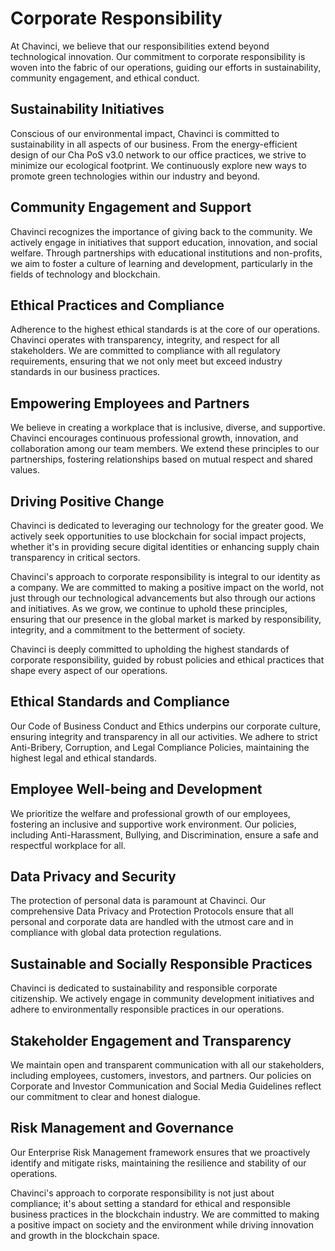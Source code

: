 # Corporate Responsibility

At Chavinci, we believe that our responsibilities extend beyond technological innovation. Our commitment to corporate responsibility is woven into the fabric of our operations, guiding our efforts in sustainability, community engagement, and ethical conduct.

## Sustainability Initiatives
Conscious of our environmental impact, Chavinci is committed to sustainability in all aspects of our business. From the energy-efficient design of our Cha PoS v3.0 network to our office practices, we strive to minimize our ecological footprint. We continuously explore new ways to promote green technologies within our industry and beyond.

## Community Engagement and Support
Chavinci recognizes the importance of giving back to the community. We actively engage in initiatives that support education, innovation, and social welfare. Through partnerships with educational institutions and non-profits, we aim to foster a culture of learning and development, particularly in the fields of technology and blockchain.

## Ethical Practices and Compliance
Adherence to the highest ethical standards is at the core of our operations. Chavinci operates with transparency, integrity, and respect for all stakeholders. We are committed to compliance with all regulatory requirements, ensuring that we not only meet but exceed industry standards in our business practices.

## Empowering Employees and Partners
We believe in creating a workplace that is inclusive, diverse, and supportive. Chavinci encourages continuous professional growth, innovation, and collaboration among our team members. We extend these principles to our partnerships, fostering relationships based on mutual respect and shared values.

## Driving Positive Change
Chavinci is dedicated to leveraging our technology for the greater good. We actively seek opportunities to use blockchain for social impact projects, whether it's in providing secure digital identities or enhancing supply chain transparency in critical sectors.

Chavinci's approach to corporate responsibility is integral to our identity as a company. We are committed to making a positive impact on the world, not just through our technological advancements but also through our actions and initiatives. As we grow, we continue to uphold these principles, ensuring that our presence in the global market is marked by responsibility, integrity, and a commitment to the betterment of society.

Chavinci is deeply committed to upholding the highest standards of corporate responsibility, guided by robust policies and ethical practices that shape every aspect of our operations.

## Ethical Standards and Compliance 
Our Code of Business Conduct and Ethics underpins our corporate culture, ensuring integrity and transparency in all our activities. We adhere to strict Anti-Bribery, Corruption, and Legal Compliance Policies, maintaining the highest legal and ethical standards.

## Employee Well-being and Development
We prioritize the welfare and professional growth of our employees, fostering an inclusive and supportive work environment. Our policies, including Anti-Harassment, Bullying, and Discrimination, ensure a safe and respectful workplace for all.

## Data Privacy and Security
The protection of personal data is paramount at Chavinci. Our comprehensive Data Privacy and Protection Protocols ensure that all personal and corporate data are handled with the utmost care and in compliance with global data protection regulations.

## Sustainable and Socially Responsible Practices
Chavinci is dedicated to sustainability and responsible corporate citizenship. We actively engage in community development initiatives and adhere to environmentally responsible practices in our operations.

## Stakeholder Engagement and Transparency
We maintain open and transparent communication with all our stakeholders, including employees, customers, investors, and partners. Our policies on Corporate and Investor Communication and Social Media Guidelines reflect our commitment to clear and honest dialogue.

## Risk Management and Governance
Our Enterprise Risk Management framework ensures that we proactively identify and mitigate risks, maintaining the resilience and stability of our operations.

Chavinci's approach to corporate responsibility is not just about compliance; it's about setting a standard for ethical and responsible business practices in the blockchain industry. We are committed to making a positive impact on society and the environment while driving innovation and growth in the blockchain space.
